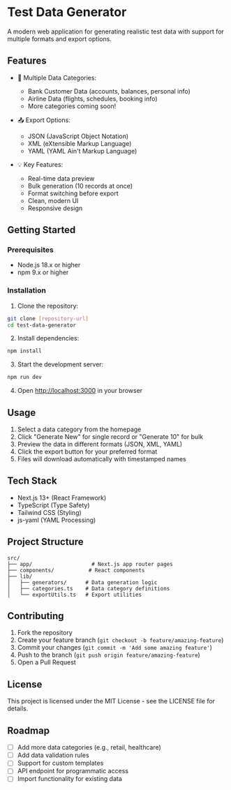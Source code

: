 # Test Data Generator

A modern web application for generating realistic test data with support for multiple formats and export options.

## Features

- 🎯 Multiple Data Categories:
  - Bank Customer Data (accounts, balances, personal info)
  - Airline Data (flights, schedules, booking info)
  - More categories coming soon!

- 📤 Export Options:
  - JSON (JavaScript Object Notation)
  - XML (eXtensible Markup Language)
  - YAML (YAML Ain't Markup Language)

- 💡 Key Features:
  - Real-time data preview
  - Bulk generation (10 records at once)
  - Format switching before export
  - Clean, modern UI
  - Responsive design

## Getting Started

### Prerequisites

- Node.js 18.x or higher
- npm 9.x or higher

### Installation

1. Clone the repository:
```bash
git clone [repository-url]
cd test-data-generator
```

2. Install dependencies:
```bash
npm install
```

3. Start the development server:
```bash
npm run dev
```

4. Open [http://localhost:3000](http://localhost:3000) in your browser

## Usage

1. Select a data category from the homepage
2. Click "Generate New" for single record or "Generate 10" for bulk
3. Preview the data in different formats (JSON, XML, YAML)
4. Click the export button for your preferred format
5. Files will download automatically with timestamped names

## Tech Stack

- Next.js 13+ (React Framework)
- TypeScript (Type Safety)
- Tailwind CSS (Styling)
- js-yaml (YAML Processing)

## Project Structure

```
src/
├── app/                   # Next.js app router pages
├── components/           # React components
├── lib/
│   ├── generators/      # Data generation logic
│   ├── categories.ts    # Data category definitions
│   └── exportUtils.ts   # Export utilities
```

## Contributing

1. Fork the repository
2. Create your feature branch (`git checkout -b feature/amazing-feature`)
3. Commit your changes (`git commit -m 'Add some amazing feature'`)
4. Push to the branch (`git push origin feature/amazing-feature`)
5. Open a Pull Request

## License

This project is licensed under the MIT License - see the LICENSE file for details.

## Roadmap

- [ ] Add more data categories (e.g., retail, healthcare)
- [ ] Add data validation rules
- [ ] Support for custom templates
- [ ] API endpoint for programmatic access
- [ ] Import functionality for existing data
